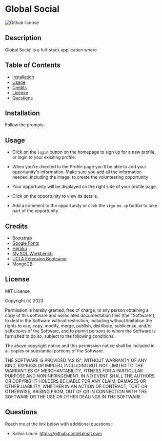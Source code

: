 # Global Social

![Github license](https://img.shields.io/static/v1?label=License&message=MIT&color=brightgreen)

## Description

Global Social is a full-stack application where

## Table of Contents

- [Installation](#installation)
- [Usage](#usage)
- [Credits](#credits)
- [License](#license)
- [Questions](#questions)

## Installation

Follow the prompts.

## Usage

- Click on the `login` button on the homepage to sign up for a new profile, or login to your exisiting profile.

- When you're directed to the Profile page you'll be able to add your opportunity's information. Make sure you add all the information needed, including the image, to create the volunteering opportunity

- Your opportunity will be displayed on the right side of your profile page.

- Click on the opportunity to view its details.

- Add a comment to the opportunity or click the `sign me up` button to take part of the opportunity.

## Credits

- [Bootstrap](https://getbootstrap.com/)
- [Google Fonts](https://fonts.google.com/about)
- [Heroku](https://dashboard.heroku.com/)
- [My SQL Workbench](https://www.mysql.com/products/workbench/)
- [UCLA Extension Bootcamp](https://www.uclaextension.edu/?gclid=Cj0KCQiAgribBhDkARIsAASA5btdbwAz8x25r3b1deoRNIGxfkPFL11rAQMuCgQ7HYiqBH8CLr9CgLoaAktlEALw_wcB&gclsrc=aw.ds)
- [MongoDB](https://www.mongodb.com/try/download/compass)

## License

MIT License

Copyright (c) 2023

Permission is hereby granted, free of charge, to any person obtaining a copy
of this software and associated documentation files (the "Software"), to deal
in the Software without restriction, including without limitation the rights
to use, copy, modify, merge, publish, distribute, sublicense, and/or sell
copies of the Software, and to permit persons to whom the Software is
furnished to do so, subject to the following conditions:

The above copyright notice and this permission notice shall be included in all
copies or substantial portions of the Software.

THE SOFTWARE IS PROVIDED "AS IS", WITHOUT WARRANTY OF ANY KIND, EXPRESS OR
IMPLIED, INCLUDING BUT NOT LIMITED TO THE WARRANTIES OF MERCHANTABILITY,
FITNESS FOR A PARTICULAR PURPOSE AND NONINFRINGEMENT. IN NO EVENT SHALL THE
AUTHORS OR COPYRIGHT HOLDERS BE LIABLE FOR ANY CLAIM, DAMAGES OR OTHER
LIABILITY, WHETHER IN AN ACTION OF CONTRACT, TORT OR OTHERWISE, ARISING FROM,
OUT OF OR IN CONNECTION WITH THE SOFTWARE OR THE USE OR OTHER DEALINGS IN THE
SOFTWARE.

## Questions

Reach me at the link below with additional questions:

- Salma Loum: https://github.com/SalmaLoum
